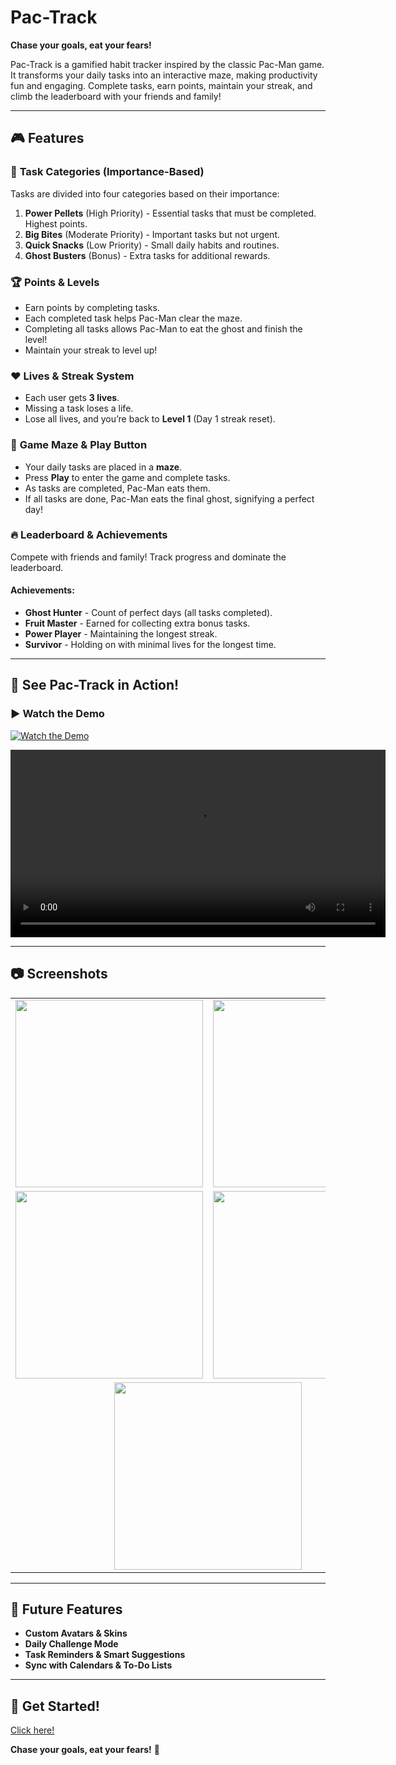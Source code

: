 # **Pac-Track**  

**Chase your goals, eat your fears!**  

Pac-Track is a gamified habit tracker inspired by the classic Pac-Man game. It transforms your daily tasks into an interactive maze, making productivity fun and engaging. Complete tasks, earn points, maintain your streak, and climb the leaderboard with your friends and family!  

---

## 🎮 **Features**  

### 🎯 **Task Categories (Importance-Based)**  
Tasks are divided into four categories based on their importance:  
1. **Power Pellets** (High Priority) - Essential tasks that must be completed. Highest points.  
2. **Big Bites** (Moderate Priority) - Important tasks but not urgent.  
3. **Quick Snacks** (Low Priority) - Small daily habits and routines.  
4. **Ghost Busters** (Bonus) - Extra tasks for additional rewards.  

### 🏆 **Points & Levels**  
- Earn points by completing tasks.  
- Each completed task helps Pac-Man clear the maze.  
- Completing all tasks allows Pac-Man to eat the ghost and finish the level!  
- Maintain your streak to level up!  

### ❤️ **Lives & Streak System**  
- Each user gets **3 lives**.  
- Missing a task loses a life.  
- Lose all lives, and you’re back to **Level 1** (Day 1 streak reset).  

### 🏁 **Game Maze & Play Button**  
- Your daily tasks are placed in a **maze**.  
- Press **Play** to enter the game and complete tasks.  
- As tasks are completed, Pac-Man eats them.  
- If all tasks are done, Pac-Man eats the final ghost, signifying a perfect day!  

### 🔥 **Leaderboard & Achievements**  
Compete with friends and family! Track progress and dominate the leaderboard.  

#### **Achievements**:  
- **Ghost Hunter** - Count of perfect days (all tasks completed).  
- **Fruit Master** - Earned for collecting extra bonus tasks.  
- **Power Player** - Maintaining the longest streak.  
- **Survivor** - Holding on with minimal lives for the longest time.  

---

## 🎥 **See Pac-Track in Action!**  

### ▶ **Watch the Demo**
[![Watch the Demo](https://img.youtube.com/vi/YOUR_VIDEO_ID/0.jpg)](https://github.com/user-attachments/assets/9abe6151-6c3f-45bb-a84d-e9a4a435598b)

<video width="600" controls>
  <source src="https://raw.githubusercontent.com/YOUR_GITHUB_USERNAME/YOUR_REPO/main/demo.mp4" type="video/mp4">
  Your browser does not support the video tag.
</video>  

---

## 📷 **Screenshots**  

<div align="center">

<table>

  <tr>
    <td><img src="https://github.com/user-attachments/assets/d8037393-9abc-4caf-b1ba-4102f94a7f9b" width="300"/></td>
    <td><img src="https://github.com/user-attachments/assets/85603069-f092-4103-941a-cfdd142ad3d7" width="300"/></td>
  </tr>
  <tr>
    <td><img src="https://github.com/user-attachments/assets/7412b25a-c09a-49cb-a397-e7d1ccaafe57" width="300"/></td>
    <td><img src="https://github.com/user-attachments/assets/bda947ae-5d69-49c1-a644-9b9fb36c38c9" width="300"/></td>
  </tr>
  <tr>
    <td colspan="2" align="center">
      <img src="https://github.com/user-attachments/assets/2629640a-2d76-4690-a9e8-29eb58968125" width="300"/>
    </td>
  </tr>
</table>

</div>

---

## 🚀 **Future Features**  
- **Custom Avatars & Skins**  
- **Daily Challenge Mode**  
- **Task Reminders & Smart Suggestions**  
- **Sync with Calendars & To-Do Lists**  

---

## 🔗 **Get Started!**  
[Click here!](https://stupendous-crepe-af803e.netlify.app/)  

**Chase your goals, eat your fears!** 🎉  
